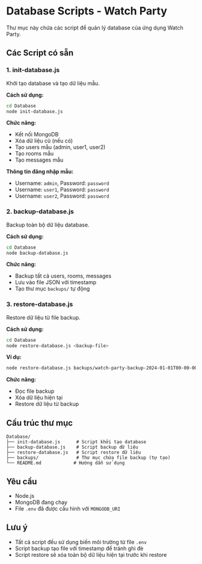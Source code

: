 # Database Scripts - Watch Party

Thư mục này chứa các script để quản lý database của ứng dụng Watch Party.

## Các Script có sẵn

### 1. init-database.js
Khởi tạo database và tạo dữ liệu mẫu.

**Cách sử dụng:**
```bash
cd Database
node init-database.js
```

**Chức năng:**
- Kết nối MongoDB
- Xóa dữ liệu cũ (nếu có)
- Tạo users mẫu (admin, user1, user2)
- Tạo rooms mẫu
- Tạo messages mẫu

**Thông tin đăng nhập mẫu:**
- Username: `admin`, Password: `password`
- Username: `user1`, Password: `password`
- Username: `user2`, Password: `password`

### 2. backup-database.js
Backup toàn bộ dữ liệu database.

**Cách sử dụng:**
```bash
cd Database
node backup-database.js
```

**Chức năng:**
- Backup tất cả users, rooms, messages
- Lưu vào file JSON với timestamp
- Tạo thư mục `backups/` tự động

### 3. restore-database.js
Restore dữ liệu từ file backup.

**Cách sử dụng:**
```bash
cd Database
node restore-database.js <backup-file>
```

**Ví dụ:**
```bash
node restore-database.js backups/watch-party-backup-2024-01-01T00-00-00-000Z.json
```

**Chức năng:**
- Đọc file backup
- Xóa dữ liệu hiện tại
- Restore dữ liệu từ backup

## Cấu trúc thư mục

```
Database/
├── init-database.js      # Script khởi tạo database
├── backup-database.js    # Script backup dữ liệu
├── restore-database.js   # Script restore dữ liệu
├── backups/              # Thư mục chứa file backup (tự tạo)
└── README.md            # Hướng dẫn sử dụng
```

## Yêu cầu

- Node.js
- MongoDB đang chạy
- File `.env` đã được cấu hình với `MONGODB_URI`

## Lưu ý

- Tất cả script đều sử dụng biến môi trường từ file `.env`
- Script backup tạo file với timestamp để tránh ghi đè
- Script restore sẽ xóa toàn bộ dữ liệu hiện tại trước khi restore
